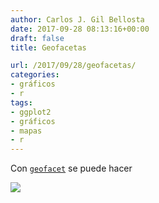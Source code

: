 ```yaml
---
author: Carlos J. Gil Bellosta
date: 2017-09-28 08:13:16+00:00
draft: false
title: Geofacetas

url: /2017/09/28/geofacetas/
categories:
- gráficos
- r
tags:
- ggplot2
- gráficos
- mapas
- r
---
```


Con [`geofacet`](https://github.com/hafen/geofacet) se puede hacer

![](/wp-uploads/2017/09/geofacet.jpg)

